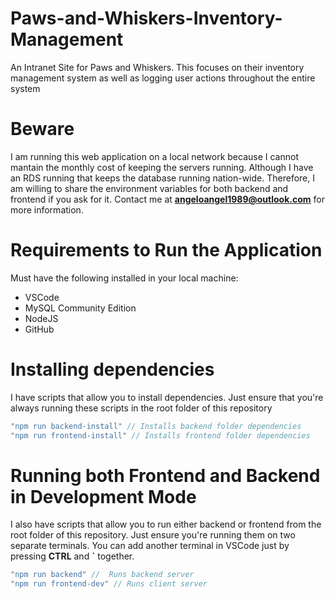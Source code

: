 # Paws-and-Whiskers-Inventory-Management
An Intranet Site for Paws and Whiskers. This focuses on their inventory management system as well as logging user actions throughout the entire system

# Beware
I am running this web application on a local network because I cannot mantain the monthly cost of keeping the servers running. Although I have an RDS running that keeps
the database running nation-wide. Therefore, I am willing to share the environment variables for both backend and frontend if you ask for it. Contact me at 
[**angeloangel1989@outlook.com**](**angeloangel1989@outlook.com**) for more information.

# Requirements to Run the Application
Must have the following installed in your local machine:
- VSCode
- MySQL Community Edition
- NodeJS
- GitHub

# Installing dependencies
I have scripts that allow you to install dependencies. Just ensure that you're always running these scripts in the root folder of this repository
```javascript
"npm run backend-install" // Installs backend folder dependencies 
"npm run frontend-install" // Installs frontend folder dependencies 
```

# Running both Frontend and Backend in Development Mode
I also have scripts that allow you to run either backend or frontend from the root folder of this repository. Just ensure you're running them on two separate terminals. You can add
another terminal in VSCode just by pressing **CTRL** and **`** together.
```javascript
"npm run backend" //  Runs backend server
"npm run frontend-dev" // Runs client server
```
